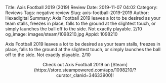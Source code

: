 Title: Axis Football 2019 (2019) Review
Date: 2019-11-07 04:02
Category: Reviews
Tags: negative review
Slug: axis-football-2019-2019
Author: Hexadigital
Summary: Axis Football 2019 leaves a lot to be desired as your team stalls, freezes in place, falls to the ground at the slightest touch, or simply launches the ball off to the side. Not exactly playable. 2/10
og_image: images/steam/1098210.jpg
Appid: 1098210

Axis Football 2019 leaves a lot to be desired as your team stalls, freezes in place, falls to the ground at the slightest touch, or simply launches the ball off to the side. Not exactly playable. 2/10

<center>Check out Axis Football 2019 on [Steam](https://store.steampowered.com/app/1098210/?curator_clanid=34633900)!</center>
